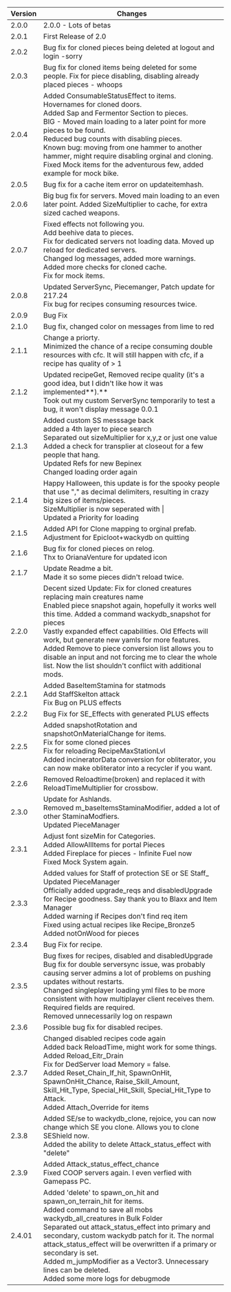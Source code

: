 | Version | Changes                                                                                                                                                                                                                                                                                                                                |
|----------|---------------------------------------------------------------------------------------------------------------------------------------------------------------------------------------------------------------------------------------------------------------------------------------------------------------------------------------|
| 2.0.0   | 2.0.0 - Lots of betas <br/>
| 2.0.1   | First Release of 2.0 <br/>
| 2.0.2   | Bug fix for cloned pieces being deleted at logout and login -sorry  <br/>
| 2.0.3   | Bug fix for cloned items being deleted for some people.  Fix for piece disabling, disabling already placed pieces - whoops  <br/>
| 2.0.4   | Added ConsumableStatusEffect to items.  </br>Hovernames for cloned doors. </br> Added Sap and Fermentor Section to pieces. </br>  BIG - Moved main loading to a later point for more pieces to be found. </br> Reduced bug counts with disabling pieces. </br> Known bug: moving from one hammer to another hammer, might require disabling orginal and cloning. </br>  Fixed Mock items for the adventurous few, added example for mock bike.
| 2.0.5   | Bug fix for a cache item error on updateitemhash. 
| 2.0.6   | Big bug fix for servers. Moved main loading to an even later point. Added SizeMultiplier to cache, for extra sized cached weapons. 
| 2.0.7   | Fixed effects not following you. </br> Add beehive data to pieces. </br> Fix for dedicated servers not loading data. Moved up reload for dedicated servers. </br> Changed log messages, added more warnings.</br> Added more checks for cloned cache. </br> Fix for mock items.
| 2.0.8   | Updated ServerSync, Piecemanger, Patch update for 217.24 </br> Fix bug for recipes consuming resources twice. 
| 2.0.9   | Bug Fix
| 2.1.0   | Bug fix, changed color on messages from lime to red
| 2.1.1   | Change a priorty. </br> Minimized the chance of a recipe consuming double resources with cfc. It will still happen with cfc, if a recipe has quality of > 1
| 2.1.2   | Updated recipeGet, Removed recipe quality (it's a good idea, but I didn't like how it was implemented**).** </br> Took out my custom ServerSync temporarily to test a bug, it won't display message 0.0.1
| 2.1.3   | Added custom SS messsage back </br> added a 4th layer to piece search </br> Separated out sizeMultiplier for x,y,z or just one value </br> Added a check for transplier at closeout for a few people that hang.</br> Updated Refs for new Bepinex </br> Changed loading order again
| 2.1.4   | Happy Halloween, this update is for the spooky people that use "," as decimal delimiters, resulting in crazy big sizes of items/pieces. </br> SizeMultiplier is now seperated with \| </br> Updated a Priority for loading
| 2.1.5   | Added API for Clone mapping to orginal prefab. </br> Adjustment for Epicloot+wackydb on quitting </br> 
| 2.1.6   | Bug fix for cloned pieces on relog. </br> Thx to OrianaVenture for updated icon
| 2.1.7   | Update Readme a bit. </br> Made it so some pieces didn't reload twice. 
| 2.2.0   | Decent sized Update: Fix for cloned creatures replacing main creatures name </br> Enabled piece snapshot again, hopefully it works well this time. Added a command wackydb_snapshot for pieces </br> Vastly expanded effect capabilities. Old Effects will work, but generate new yamls for more features. </br> Added Remove to piece conversion list allows you to disable an input and not forcing me to clear the whole list. Now the list shouldn't conflict with additional mods.
| 2.2.1   | Added BaseItemStamina for statmods </br> Add StaffSkelton attack  </br> Fix Bug on PLUS effects
| 2.2.2   | Bug Fix for SE_Effects with generated PLUS effects 
| 2.2.5   | Added snapshotRotation and snapshotOnMaterialChange for items. <br> Fix for some cloned pieces </br> Fix for reloading RecipeMaxStationLvl </br> Added incineratorData conversion for obliterator, you can now make obliterator into a recycler if you want.
| 2.2.6   | Removed Reloadtime(broken) and replaced it with ReloadTimeMultiplier for crossbow. 
| 2.3.0   | Update for Ashlands. </br>Removed m_baseItemsStaminaModifier, added a lot of other StaminaModfiers. </br> Updated PieceManager
| 2.3.1   | Adjust font sizeMin for Categories. </br> Added AllowAllItems for portal Pieces </br> Added Fireplace for pieces - Infinite Fuel now </br> Fixed Mock System again.
| 2.3.3   | Added values for Staff of protection SE or SE Staff_</br> Updated PieceManager </br> Officially added upgrade_reqs and disabledUpgrade for Recipe goodness. Say thank you to Blaxx and Item Manager </br> Added warning if Recipes don't find req item </br> Fixed using actual recipes like Recipe_Bronze5 </br> Added notOnWood for pieces
| 2.3.4   | Bug Fix for recipe.
| 2.3.5   | Bug fixes for recipes, disabled and disabledUpgrade </br> Bug fix for double serversync issue, was probably causing server admins a lot of problems on pushing updates without restarts. </br> Changed singleplayer loading yml files to be more consistent with how multiplayer client receives them. Required fields are required. </br>Removed unnecessarily log on respawn
| 2.3.6   | Possible bug fix for disabled recipes.
| 2.3.7   | Changed disabled recipes code again</br> Added back ReloadTime, might work for some things. </br> Added Reload_Eitr_Drain </br> Fix for DedServer load Memory = false.</br> Added Reset_Chain_If_hit, SpawnOnHit, SpawnOnHit_Chance, Raise_Skill_Amount, Skill_Hit_Type, Special_Hit_Skill, Special_Hit_Type to Attack. </br> Added Attach_Override for items
| 2.3.8   | Added SE/se to wackydb_clone, rejoice, you can now change which SE you clone. Allows you to clone SEShield now.</br> Added the ability to delete Attack_status_effect with "delete"
| 2.3.9   | Added Attack_status_effect_chance </br> Fixed COOP servers again. I even verfied with Gamepass PC.
| 2.4.01  | Added 'delete' to spawn_on_hit and spawn_on_terrain_hit for items. </br> Added command to save all mobs wackydb_all_creatures in Bulk Folder </br> Separated out attack_status_effect into primary and secondary, custom wackydb patch for it. The normal attack_status_effect will be overwritten if a primary or secondary is set. </br> Added m_jumpModifier as a Vector3. Unnecessary lines can be deleted. </br> Added some more logs for debugmode

